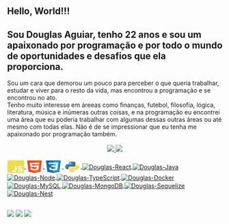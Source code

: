 ## Hello, World!!!

<div>
  <h2>Sou Douglas Aguiar, tenho 22 anos e sou um apaixonado por programação e por todo o mundo de oportunidades e desafios que ela proporciona.</h2>
  <div>
    Sou um cara que demorou um pouco para perceber o que queria trabalhar, estudar e viver para o resto da vida, mas encontrou a programação e se encontrou no ato.<br>
Tenho muito interesse em áreeas como finanças, futebol, filosofia, lógica, literatura, música e inúmeras outras coisas, e na programação eu encontrei uma área que eu poderia trabalhar com algumas dessas outras áreas ou até mesmo com todas elas. Não é de se impressionar que eu tenha me apaixonado por programação também.
  </div>
</div>
<br>

<div align="center">
  <a href="https://github.com/douglasD18">
  <img height="150em" src="https://github-readme-stats.vercel.app/api?username=douglasD18&show_icons=true&theme=dracula&include_all_commits=true&count_private=true"/>
  <img height="150em" src="https://github-readme-stats.vercel.app/api/top-langs/?username=douglasD18&layout=compact&langs_count=7&theme=dracula"/>
</div>
  
<div style="display: inline_block"><br>
  <img align="center" alt="Douglas-Js" height="30" width="40" src="https://raw.githubusercontent.com/devicons/devicon/master/icons/javascript/javascript-plain.svg">
  <img align="center" alt="Douglas-HTML" height="30" width="40" src="https://raw.githubusercontent.com/devicons/devicon/master/icons/html5/html5-original.svg">
  <img align="center" alt="Douglas-CSS" height="30" width="40" src="https://raw.githubusercontent.com/devicons/devicon/master/icons/css3/css3-original.svg">
  <img align="center" alt="Douglas-Python" height="30" width="40" src="https://raw.githubusercontent.com/devicons/devicon/master/icons/python/python-original.svg">
  <img align="center" alt="Douglas-React" height="30" width="40" src="https://cdn.jsdelivr.net/gh/devicons/devicon/icons/react/react-original.svg">
  <img align="center" alt="Douglas-Java" height="30" width="40" src="https://cdn.jsdelivr.net/gh/devicons/devicon/icons/java/java-original.svg">
  <img align="center" alt="Douglas-Node" height="30" width="40" src="https://cdn.jsdelivr.net/gh/devicons/devicon/icons/nodejs/nodejs-plain-wordmark.svg">
  <img align="center" alt="Douglas-TypeScript" height="30" width="40" src="https://cdn.jsdelivr.net/gh/devicons/devicon/icons/typescript/typescript-original.svg">
  <img align="center" alt="Douglas-Docker" height="30" width="40" src="https://cdn.jsdelivr.net/gh/devicons/devicon/icons/docker/docker-original.svg">
  <img align="center" alt="Douglas-MySQL" height="30" width="40" src="https://cdn.jsdelivr.net/gh/devicons/devicon/icons/mysql/mysql-original.svg">
  <img align="center" alt="Douglas-MongoDB" height="30" width="40" src="https://cdn.jsdelivr.net/gh/devicons/devicon/icons/mongodb/mongodb-plain-wordmark.svg">
  <img align="center" alt="Douglas-Sequelize" height="30" width="40" src="https://cdn.jsdelivr.net/gh/devicons/devicon/icons/sequelize/sequelize-original.svg">
  <img align="center" alt="Douglas-Nest" height="30" width="40" src="https://cdn.jsdelivr.net/gh/devicons/devicon/icons/nestjs/nestjs-plain.svg">
</div>
  
##
  
<div> 
  <a href="https://www.instagram.com/douglas_aguiard18/" target="_blank"><img src="https://img.shields.io/badge/-Instagram-%23E4405F?style=for-the-badge&logo=instagram&logoColor=white" target="_blank"></a>
  <a href = "mailto:daguiaralcantara@gmail.com"><img src="https://img.shields.io/badge/-Gmail-%23333?style=for-the-badge&logo=gmail&logoColor=white" target="_blank"></a>
  <a href="https://www.linkedin.com/in/douglas-aguiar-alc%C3%A2ntara-9605451b3/" target="_blank"><img src="https://img.shields.io/badge/-LinkedIn-%230077B5?style=for-the-badge&logo=linkedin&logoColor=white" target="_blank"></a> 
</div>

